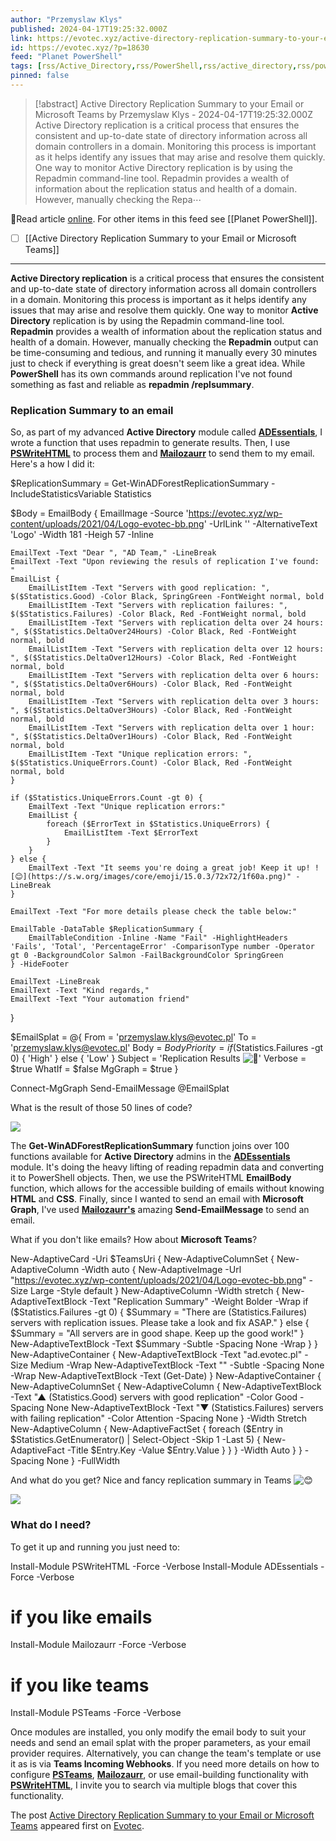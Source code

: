 ```yaml
---
author: "Przemyslaw Klys"
published: 2024-04-17T19:25:32.000Z
link: https://evotec.xyz/active-directory-replication-summary-to-your-email/
id: https://evotec.xyz/?p=18630
feed: "Planet PowerShell"
tags: [rss/Active_Directory,rss/PowerShell,rss/active_directory,rss/powershell,rss/replication]
pinned: false
---
```

> [!abstract] Active Directory Replication Summary to your Email or Microsoft Teams by Przemyslaw Klys - 2024-04-17T19:25:32.000Z
> Active Directory replication is a critical process that ensures the consistent and up-to-date state of directory information across all domain controllers in a domain. Monitoring this process is important as it helps identify any issues that may arise and resolve them quickly. One way to monitor Active Directory replication is by using the Repadmin command-line tool. Repadmin provides a wealth of information about the replication status and health of a domain. However, manually checking the Repa⋯

🔗Read article [online](https://evotec.xyz/active-directory-replication-summary-to-your-email/). For other items in this feed see [[Planet PowerShell]].

- [ ] [[Active Directory Replication Summary to your Email or Microsoft Teams]]
- - -
**Active Directory replication** is a critical process that ensures the consistent and up-to-date state of directory information across all domain controllers in a domain. Monitoring this process is important as it helps identify any issues that may arise and resolve them quickly. One way to monitor **Active Directory** replication is by using the Repadmin command-line tool. **Repadmin** provides a wealth of information about the replication status and health of a domain. However, manually checking the **Repadmin** output can be time-consuming and tedious, and running it manually every 30 minutes just to check if everything is great doesn't seem like a great idea. While **PowerShell** has its own commands around replication I've not found something as fast and reliable as **repadmin /replsummary**.

### Replication Summary to an email

So, as part of my advanced **Active Directory** module called [**ADEssentials**](https://github.com/EvotecIT/ADEssentials), I wrote a function that uses repadmin to generate results. Then, I use [**PSWriteHTML**](https://github.com/EvotecIT/PSWriteHTML) to process them and [**Mailozaurr**](https://github.com/EvotecIT/Mailozaurr) to send them to my email. Here's a how I did it:

$ReplicationSummary = Get-WinADForestReplicationSummary -IncludeStatisticsVariable Statistics

$Body = EmailBody {
    EmailImage -Source 'https://evotec.xyz/wp-content/uploads/2021/04/Logo-evotec-bb.png' -UrlLink '' -AlternativeText 'Logo' -Width 181 -Heigh 57 -Inline

    EmailText -Text "Dear ", "AD Team," -LineBreak
    EmailText -Text "Upon reviewing the resuls of replication I've found: "
    EmailList {
        EmailListItem -Text "Servers with good replication: ", $($Statistics.Good) -Color Black, SpringGreen -FontWeight normal, bold
        EmailListItem -Text "Servers with replication failures: ", $($Statistics.Failures) -Color Black, Red -FontWeight normal, bold
        EmailListItem -Text "Servers with replication delta over 24 hours: ", $($Statistics.DeltaOver24Hours) -Color Black, Red -FontWeight normal, bold
        EmailListItem -Text "Servers with replication delta over 12 hours: ", $($Statistics.DeltaOver12Hours) -Color Black, Red -FontWeight normal, bold
        EmailListItem -Text "Servers with replication delta over 6 hours: ", $($Statistics.DeltaOver6Hours) -Color Black, Red -FontWeight normal, bold
        EmailListItem -Text "Servers with replication delta over 3 hours: ", $($Statistics.DeltaOver3Hours) -Color Black, Red -FontWeight normal, bold
        EmailListItem -Text "Servers with replication delta over 1 hour: ", $($Statistics.DeltaOver1Hours) -Color Black, Red -FontWeight normal, bold
        EmailListItem -Text "Unique replication errors: ", $($Statistics.UniqueErrors.Count) -Color Black, Red -FontWeight normal, bold
    }

    if ($Statistics.UniqueErrors.Count -gt 0) {
        EmailText -Text "Unique replication errors:"
        EmailList {
            foreach ($ErrorText in $Statistics.UniqueErrors) {
                EmailListItem -Text $ErrorText
            }
        }
    } else {
        EmailText -Text "It seems you're doing a great job! Keep it up! ![😊](https://s.w.org/images/core/emoji/15.0.3/72x72/1f60a.png)" -LineBreak
    }

    EmailText -Text "For more details please check the table below:"

    EmailTable -DataTable $ReplicationSummary {
        EmailTableCondition -Inline -Name "Fail" -HighlightHeaders 'Fails', 'Total', 'PercentageError' -ComparisonType number -Operator gt 0 -BackgroundColor Salmon -FailBackgroundColor SpringGreen
    } -HideFooter

    EmailText -LineBreak
    EmailText -Text "Kind regards,"
    EmailText -Text "Your automation friend"
}


$EmailSplat = @{
    From           = 'przemyslaw.klys@evotec.pl'
    To             = 'przemyslaw.klys@evotec.pl'
    Body           = $Body
    Priority       = if ($Statistics.Failures -gt 0) { 'High' } else { 'Low' }
    Subject        = 'Replication Results ![💖](https://s.w.org/images/core/emoji/15.0.3/72x72/1f496.png)'
    Verbose        = $true
    WhatIf         = $false
    MgGraph        = $true
}

Connect-MgGraph
Send-EmailMessage @EmailSplat

What is the result of those 50 lines of code?

[![](https://evotec.xyz/wp-content/uploads/2024/04/img_662014103d259-1024x1021.png)](https://evotec.xyz/wp-content/uploads/2024/04/img_662014103d259.png)

The **Get-WinADForestReplicationSummary** function joins over 100 functions available for **Active Directory** admins in the [**ADEssentials**](https://github.com/EvotecIT/ADEssentials) module. It's doing the heavy lifting of reading repadmin data and converting it to PowerShell objects. Then, we use the PSWriteHTML **EmailBody** function, which allows for the accessible building of emails without knowing **HTML** and **CSS**. Finally, since I wanted to send an email with **Microsoft Graph**, I've used [**Mailozaurr's**](https://github.com/EvotecIT/Mailozaurr) amazing **Send-EmailMessage** to send an email.

What if you don't like emails? How about **Microsoft Teams**?

New-AdaptiveCard -Uri $TeamsUri {
    New-AdaptiveColumnSet {
        New-AdaptiveColumn -Width auto {
            New-AdaptiveImage -Url "https://evotec.xyz/wp-content/uploads/2021/04/Logo-evotec-bb.png" -Size Large -Style default
        }
        New-AdaptiveColumn -Width stretch {
            New-AdaptiveTextBlock -Text "Replication Summary" -Weight Bolder -Wrap
            if ($Statistics.Failures -gt 0) {
                $Summary = "There are $($Statistics.Failures) servers with replication issues. Please take a look and fix ASAP."
            } else {
                $Summary = "All servers are in good shape. Keep up the good work!"
            }
            New-AdaptiveTextBlock -Text $Summary -Subtle -Spacing None -Wrap
        }
    }
    New-AdaptiveContainer {
        New-AdaptiveTextBlock -Text "ad.evotec.pl" -Size Medium -Wrap
        New-AdaptiveTextBlock -Text "" -Subtle -Spacing None -Wrap
        New-AdaptiveTextBlock -Text (Get-Date)
    }
    New-AdaptiveContainer {
        New-AdaptiveColumnSet {
            New-AdaptiveColumn {
                New-AdaptiveTextBlock -Text "▲ $($Statistics.Good) servers with good replication" -Color Good -Spacing None
                New-AdaptiveTextBlock -Text "▼ $($Statistics.Failures) servers with failing replication" -Color Attention -Spacing None
            } -Width Stretch
            New-AdaptiveColumn {
                New-AdaptiveFactSet {
                    foreach ($Entry in $Statistics.GetEnumerator() | Select-Object -Skip 1 -Last 5) {
                        New-AdaptiveFact -Title $Entry.Key -Value $Entry.Value
                    }
                }
            } -Width Auto
        }
    } -Spacing None
} -FullWidth

And what do you get? Nice and fancy replication summary in Teams ![😊](https://s.w.org/images/core/emoji/15.0.3/72x72/1f60a.png)

![](https://evotec.xyz/wp-content/uploads/2024/04/img_66201fcd4dbcc-1024x461.png)

### What do I need?

To get it up and running you just need to:

Install-Module PSWriteHTML -Force -Verbose
Install-Module ADEssentials -Force -Verbose
# if you like emails
Install-Module Mailozaurr -Force -Verbose

# if you like teams
Install-Module PSTeams -Force -Verbose

Once modules are installed, you only modify the email body to suit your needs and send an email splat with the proper parameters, as your email provider requires. Alternatively, you can change the team's template or use it as is via **Teams Incoming Webhooks**. If you need more details on how to configure [**PSTeams**](https://github.com/EvotecIT/PSTeams), [**Mailozaurr**](https://github.com/EvotecIT/Mailozaurr), or use email-building functionality with [**PSWriteHTML**](https://github.com/EvotecIT/PSWriteHTML), I invite you to search via multiple blogs that cover this functionality.

The post [Active Directory Replication Summary to your Email or Microsoft Teams](https://evotec.xyz/active-directory-replication-summary-to-your-email/) appeared first on [Evotec](https://evotec.xyz).
